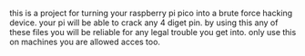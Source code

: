 this is a project for turning your raspberry pi pico into a brute force hacking device.
your pi will be able to crack any 4 diget pin.
by using this any of these files you will be reliable for any legal trouble you get into.
only use this on machines you are allowed acces too.
